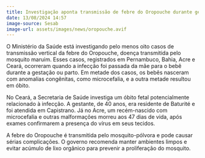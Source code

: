 ```yaml
---
title: Investigação aponta transmissão de febre do Oropouche durante gestação
date: 13/08/2024 14:57
image-source: Sesab
image-url: assets/images/news/oropouche.avif
---
```


O Ministério da Saúde está investigando pelo menos oito casos de transmissão vertical da febre do Oropouche, doença transmitida pelo mosquito maruim. Esses casos, registrados em Pernambuco, Bahia, Acre e Ceará, ocorreram quando a infecção foi passada da mãe para o bebê durante a gestação ou parto. Em metade dos casos, os bebês nasceram com anomalias congênitas, como microcefalia, e a outra metade resultou em óbito.

No Ceará, a Secretaria de Saúde investiga um óbito fetal potencialmente relacionado à infecção. A gestante, de 40 anos, era residente de Baturité e foi atendida em Capistrano. Já no Acre, um recém-nascido com microcefalia e outras malformações morreu aos 47 dias de vida, após exames confirmarem a presença do vírus em seus tecidos.

A febre do Oropouche é transmitida pelo mosquito-pólvora e pode causar sérias complicações. O governo recomenda manter ambientes limpos e evitar acúmulo de lixo orgânico para prevenir a proliferação do mosquito.
